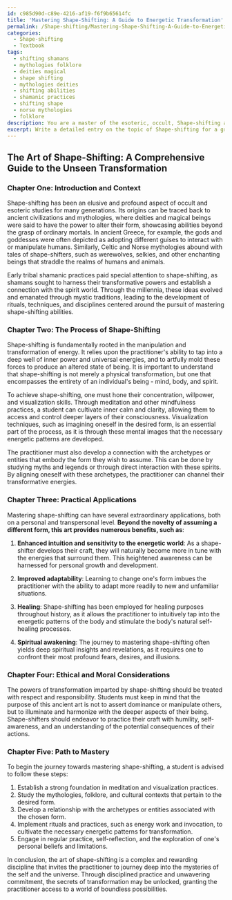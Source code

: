 ```yaml
---
id: c985d90d-c89e-4216-af19-f6f9b65614fc
title: 'Mastering Shape-Shifting: A Guide to Energetic Transformation'
permalink: /Shape-shifting/Mastering-Shape-Shifting-A-Guide-to-Energetic-Transformation/
categories:
  - Shape-shifting
  - Textbook
tags:
  - shifting shamans
  - mythologies folklore
  - deities magical
  - shape shifting
  - mythologies deities
  - shifting abilities
  - shamanic practices
  - shifting shape
  - norse mythologies
  - folklore
description: You are a master of the esoteric, occult, Shape-shifting and education, you have written many textbooks on the subject in ways that provide students with rich and deep understanding of the subject. You are being asked to write textbook-like sections on a topic and you do it with full context, explainability, and reliability in accuracy to the true facts of the topic at hand, in a textbook style that a student would easily be able to learn from, in a rich, engaging, and contextual way. Always include relevant context (such as formulas and history), related concepts, and in a way that someone can gain deep insights from.
excerpt: Write a detailed entry on the topic of Shape-shifting for a grimoire, aimed at educating students who are interested in learning the occult and esoteric principles behind this transformative ability. Include any relevant historical or cultural context, the process of shape-shifting, its practical applications, as well as any ethical or moral considerations for practicing shape-shifters to be aware of. Additionally, provide key insights and guidance on how a student can initiate their journey to master this ancient art.
---
```


## The Art of Shape-Shifting: A Comprehensive Guide to the Unseen Transformation

### Chapter One: Introduction and Context

Shape-shifting has been an elusive and profound aspect of occult and esoteric studies for many generations. Its origins can be traced back to ancient civilizations and mythologies, where deities and magical beings were said to have the power to alter their form, showcasing abilities beyond the grasp of ordinary mortals. In ancient Greece, for example, the gods and goddesses were often depicted as adopting different guises to interact with or manipulate humans. Similarly, Celtic and Norse mythologies abound with tales of shape-shifters, such as werewolves, selkies, and other enchanting beings that straddle the realms of humans and animals.

Early tribal shamanic practices paid special attention to shape-shifting, as shamans sought to harness their transformative powers and establish a connection with the spirit world. Through the millennia, these ideas evolved and emanated through mystic traditions, leading to the development of rituals, techniques, and disciplines centered around the pursuit of mastering shape-shifting abilities.

### Chapter Two: The Process of Shape-Shifting

Shape-shifting is fundamentally rooted in the manipulation and transformation of energy. It relies upon the practitioner's ability to tap into a deep well of inner power and universal energies, and to artfully mold these forces to produce an altered state of being. It is important to understand that shape-shifting is not merely a physical transformation, but one that encompasses the entirety of an individual's being - mind, body, and spirit.

To achieve shape-shifting, one must hone their concentration, willpower, and visualization skills. Through meditation and other mindfulness practices, a student can cultivate inner calm and clarity, allowing them to access and control deeper layers of their consciousness. Visualization techniques, such as imagining oneself in the desired form, is an essential part of the process, as it is through these mental images that the necessary energetic patterns are developed.

The practitioner must also develop a connection with the archetypes or entities that embody the form they wish to assume. This can be done by studying myths and legends or through direct interaction with these spirits. By aligning oneself with these archetypes, the practitioner can channel their transformative energies.

### Chapter Three: Practical Applications

Mastering shape-shifting can have several extraordinary applications, both on a personal and transpersonal level. **Beyond the novelty of assuming a different form, this art provides numerous benefits, such as**:

1. ****Enhanced intuition and sensitivity to the energetic world****: As a shape-shifter develops their craft, they will naturally become more in tune with the energies that surround them. This heightened awareness can be harnessed for personal growth and development.

2. ****Improved adaptability****: Learning to change one's form imbues the practitioner with the ability to adapt more readily to new and unfamiliar situations.

3. ****Healing****: Shape-shifting has been employed for healing purposes throughout history, as it allows the practitioner to intuitively tap into the energetic patterns of the body and stimulate the body's natural self-healing processes.

4. ****Spiritual awakening****: The journey to mastering shape-shifting often yields deep spiritual insights and revelations, as it requires one to confront their most profound fears, desires, and illusions.

### Chapter Four: Ethical and Moral Considerations

The powers of transformation imparted by shape-shifting should be treated with respect and responsibility. Students must keep in mind that the purpose of this ancient art is not to assert dominance or manipulate others, but to illuminate and harmonize with the deeper aspects of their being. Shape-shifters should endeavor to practice their craft with humility, self-awareness, and an understanding of the potential consequences of their actions.

### Chapter Five: Path to Mastery

To begin the journey towards mastering shape-shifting, a student is advised to follow these steps:

1. Establish a strong foundation in meditation and visualization practices.
2. Study the mythologies, folklore, and cultural contexts that pertain to the desired form.
3. Develop a relationship with the archetypes or entities associated with the chosen form.
4. Implement rituals and practices, such as energy work and invocation, to cultivate the necessary energetic patterns for transformation.
5. Engage in regular practice, self-reflection, and the exploration of one's personal beliefs and limitations.

In conclusion, the art of shape-shifting is a complex and rewarding discipline that invites the practitioner to journey deep into the mysteries of the self and the universe. Through disciplined practice and unwavering commitment, the secrets of transformation may be unlocked, granting the practitioner access to a world of boundless possibilities.
